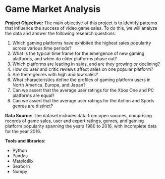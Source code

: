 # Game Market Analysis #

**Project Objective:**
The main objective of this project is to identify patterns that influence the success of video game sales. 
To do this, we will analyze the data and answer the following research questions:
1. Which gaming platforms have exhibited the highest sales popularity across various time periods?
2. What is the typical time frame for the emergence of new gaming platforms, and when do older platforms phase out?
3. Which platforms are leading in sales, and are they growing or declining?
4. How do user and critic reviews affect sales on one popular platform?
5. Are there genres with high and low sales?
6. What characteristics define the profiles of gaming platform users in North America, Europe, and Japan?
7. Can we assert that the average user ratings for the Xbox One and PC platforms are equal?
8. Can we assert that the average user ratings for the Action and Sports genres are distinct?

**Data Source:**
The dataset includes data from open sources, comprising records of game sales, user and expert ratings, genres, 
and gaming platform popularity spanning the years 1980 to 2016, with incomplete data for the year 2016.

**Tools and libraries:**

- Python
- Pandas
- Matplotlib
- Seaborn
- Numpy